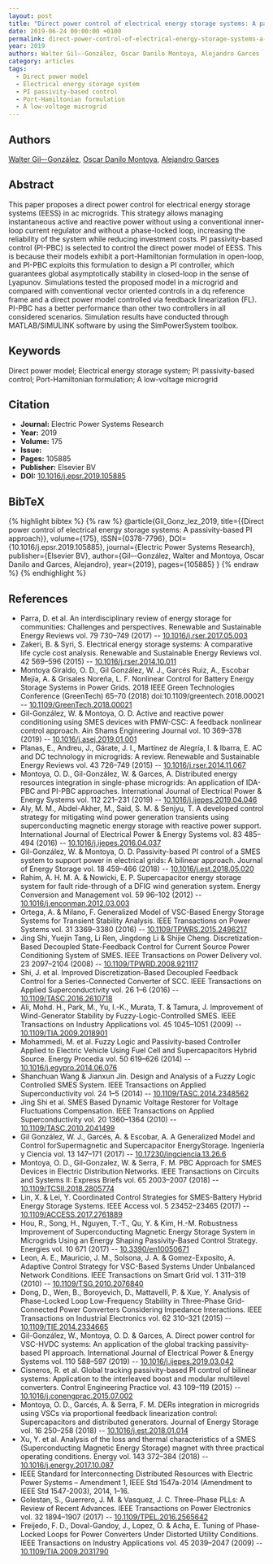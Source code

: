 ```yaml
---
layout: post
title: "Direct power control of electrical energy storage systems: A passivity-based PI approach"
date: 2019-06-24 00:00:00 +0100
permalink: direct-power-control-of-electrical-energy-storage-systems-a-passivity-based-pi-approach
year: 2019
authors: Walter Gil–-González, Oscar Danilo Montoya, Alejandro Garces
category: articles
tags:
  - Direct power model
  - Electrical energy storage system
  - PI passivity-based control
  - Port-Hamiltonian formulation
  - A low-voltage microgrid
---
```

 
## Authors
[Walter Gil–-González](authors/walter-gil-gonzale), [Oscar Danilo Montoya](authors/oscar-danilo-montoya), [Alejandro Garces](authors/alejandro-garces-ruiz)
 
## Abstract
This paper proposes a direct power control for electrical energy storage systems (EESS) in ac microgrids. This strategy allows managing instantaneous active and reactive power without using a conventional inner-loop current regulator and without a phase-locked loop, increasing the reliability of the system while reducing investment costs. PI passivity-based control (PI-PBC) is selected to control the direct power model of EESS. This is because their models exhibit a port-Hamiltonian formulation in open-loop, and PI-PBC exploits this formulation to design a PI controller, which guarantees global asymptotically stability in closed-loop in the sense of Lyapunov. Simulations tested the proposed model in a microgrid and compared with conventional vector oriented controls in a dq reference frame and a direct power model controlled via feedback linearization (FL). PI-PBC has a better performance than other two controllers in all considered scenarios. Simulation results have conducted through MATLAB/SIMULINK software by using the SimPowerSystem toolbox.
 
## Keywords
Direct power model; Electrical energy storage system; PI passivity-based control; Port-Hamiltonian formulation; A low-voltage microgrid
 
## Citation
- **Journal:** Electric Power Systems Research
- **Year:** 2019
- **Volume:** 175
- **Issue:** 
- **Pages:** 105885
- **Publisher:** Elsevier BV
- **DOI:** [10.1016/j.epsr.2019.105885](https://doi.org/10.1016/j.epsr.2019.105885)
 
## BibTeX
{% highlight bibtex %}
{% raw %}
@article{Gil_Gonz_lez_2019,
  title={{Direct power control of electrical energy storage systems: A passivity-based PI approach}},
  volume={175},
  ISSN={0378-7796},
  DOI={10.1016/j.epsr.2019.105885},
  journal={Electric Power Systems Research},
  publisher={Elsevier BV},
  author={Gil–-González, Walter and Montoya, Oscar Danilo and Garces, Alejandro},
  year={2019},
  pages={105885}
}
{% endraw %}
{% endhighlight %}
 
## References
- Parra, D. et al. An interdisciplinary review of energy storage for communities: Challenges and perspectives. Renewable and Sustainable Energy Reviews vol. 79 730–749 (2017) -- [10.1016/j.rser.2017.05.003](https://doi.org/10.1016/j.rser.2017.05.003)
- Zakeri, B. & Syri, S. Electrical energy storage systems: A comparative life cycle cost analysis. Renewable and Sustainable Energy Reviews vol. 42 569–596 (2015) -- [10.1016/j.rser.2014.10.011](https://doi.org/10.1016/j.rser.2014.10.011)
- Montoya Giraldo, O. D., Gil González, W. J., Garcés Ruiz, A., Escobar Mejía, A. & Grisales Noreña, L. F. Nonlinear Control for Battery Energy Storage Systems in Power Grids. 2018 IEEE Green Technologies Conference (GreenTech) 65–70 (2018) doi:10.1109/greentech.2018.00021 -- [10.1109/GreenTech.2018.00021](https://doi.org/10.1109/GreenTech.2018.00021)
- Gil-González, W. & Montoya, O. D. Active and reactive power conditioning using SMES devices with PMW-CSC: A feedback nonlinear control approach. Ain Shams Engineering Journal vol. 10 369–378 (2019) -- [10.1016/j.asej.2019.01.001](https://doi.org/10.1016/j.asej.2019.01.001)
- Planas, E., Andreu, J., Gárate, J. I., Martínez de Alegría, I. & Ibarra, E. AC and DC technology in microgrids: A review. Renewable and Sustainable Energy Reviews vol. 43 726–749 (2015) -- [10.1016/j.rser.2014.11.067](https://doi.org/10.1016/j.rser.2014.11.067)
- Montoya, O. D., Gil-González, W. & Garces, A. Distributed energy resources integration in single-phase microgrids: An application of IDA-PBC and PI-PBC approaches. International Journal of Electrical Power &amp; Energy Systems vol. 112 221–231 (2019) -- [10.1016/j.ijepes.2019.04.046](https://doi.org/10.1016/j.ijepes.2019.04.046)
- Aly, M. M., Abdel-Akher, M., Said, S. M. & Senjyu, T. A developed control strategy for mitigating wind power generation transients using superconducting magnetic energy storage with reactive power support. International Journal of Electrical Power &amp; Energy Systems vol. 83 485–494 (2016) -- [10.1016/j.ijepes.2016.04.037](https://doi.org/10.1016/j.ijepes.2016.04.037)
- Gil-González, W. & Montoya, O. D. Passivity-based PI control of a SMES system to support power in electrical grids: A bilinear approach. Journal of Energy Storage vol. 18 459–466 (2018) -- [10.1016/j.est.2018.05.020](https://doi.org/10.1016/j.est.2018.05.020)
- Rahim, A. H. M. A. & Nowicki, E. P. Supercapacitor energy storage system for fault ride-through of a DFIG wind generation system. Energy Conversion and Management vol. 59 96–102 (2012) -- [10.1016/j.enconman.2012.03.003](https://doi.org/10.1016/j.enconman.2012.03.003)
- Ortega, A. & Milano, F. Generalized Model of VSC-Based Energy Storage Systems for Transient Stability Analysis. IEEE Transactions on Power Systems vol. 31 3369–3380 (2016) -- [10.1109/TPWRS.2015.2496217](https://doi.org/10.1109/TPWRS.2015.2496217)
- Jing Shi, Yuejin Tang, Li Ren, Jingdong Li & Shijie Cheng. Discretization-Based Decoupled State-Feedback Control for Current Source Power Conditioning System of SMES. IEEE Transactions on Power Delivery vol. 23 2097–2104 (2008) -- [10.1109/TPWRD.2008.921117](https://doi.org/10.1109/TPWRD.2008.921117)
- Shi, J. et al. Improved Discretization-Based Decoupled Feedback Control for a Series-Connected Converter of SCC. IEEE Transactions on Applied Superconductivity vol. 26 1–6 (2016) -- [10.1109/TASC.2016.2610718](https://doi.org/10.1109/TASC.2016.2610718)
- Ali, Mohd. H., Park, M., Yu, I.-K., Murata, T. & Tamura, J. Improvement of Wind-Generator Stability by Fuzzy-Logic-Controlled SMES. IEEE Transactions on Industry Applications vol. 45 1045–1051 (2009) -- [10.1109/TIA.2009.2018901](https://doi.org/10.1109/TIA.2009.2018901)
- Mohammedi, M. et al. Fuzzy Logic and Passivity-based Controller Applied to Electric Vehicle Using Fuel Cell and Supercapacitors Hybrid Source. Energy Procedia vol. 50 619–626 (2014) -- [10.1016/j.egypro.2014.06.076](https://doi.org/10.1016/j.egypro.2014.06.076)
- Shanchuan Wang & Jianxun Jin. Design and Analysis of a Fuzzy Logic Controlled SMES System. IEEE Transactions on Applied Superconductivity vol. 24 1–5 (2014) -- [10.1109/TASC.2014.2348562](https://doi.org/10.1109/TASC.2014.2348562)
- Jing Shi et al. SMES Based Dynamic Voltage Restorer for Voltage Fluctuations Compensation. IEEE Transactions on Applied Superconductivity vol. 20 1360–1364 (2010) -- [10.1109/TASC.2010.2041499](https://doi.org/10.1109/TASC.2010.2041499)
- Gil González, W. J., Garcés, A. & Escobar, A. A Generalized Model and Control forSupermagnetic and Supercapacitor EnergyStorage. Ingeniería y Ciencia vol. 13 147–171 (2017) -- [10.17230/ingciencia.13.26.6](https://doi.org/10.17230/ingciencia.13.26.6)
- Montoya, O. D., Gil-Gonzalez, W. & Serra, F. M. PBC Approach for SMES Devices in Electric Distribution Networks. IEEE Transactions on Circuits and Systems II: Express Briefs vol. 65 2003–2007 (2018) -- [10.1109/TCSII.2018.2805774](https://doi.org/10.1109/TCSII.2018.2805774)
- Lin, X. & Lei, Y. Coordinated Control Strategies for SMES-Battery Hybrid Energy Storage Systems. IEEE Access vol. 5 23452–23465 (2017) -- [10.1109/ACCESS.2017.2761889](https://doi.org/10.1109/ACCESS.2017.2761889)
- Hou, R., Song, H., Nguyen, T.-T., Qu, Y. & Kim, H.-M. Robustness Improvement of Superconducting Magnetic Energy Storage System in Microgrids Using an Energy Shaping Passivity-Based Control Strategy. Energies vol. 10 671 (2017) -- [10.3390/en10050671](https://doi.org/10.3390/en10050671)
- Leon, A. E., Mauricio, J. M., Solsona, J. A. & Gomez-Exposito, A. Adaptive Control Strategy for VSC-Based Systems Under Unbalanced Network Conditions. IEEE Transactions on Smart Grid vol. 1 311–319 (2010) -- [10.1109/TSG.2010.2076840](https://doi.org/10.1109/TSG.2010.2076840)
- Dong, D., Wen, B., Boroyevich, D., Mattavelli, P. & Xue, Y. Analysis of Phase-Locked Loop Low-Frequency Stability in Three-Phase Grid-Connected Power Converters Considering Impedance Interactions. IEEE Transactions on Industrial Electronics vol. 62 310–321 (2015) -- [10.1109/TIE.2014.2334665](https://doi.org/10.1109/TIE.2014.2334665)
- Gil-González, W., Montoya, O. D. & Garces, A. Direct power control for VSC-HVDC systems: An application of the global tracking passivity-based PI approach. International Journal of Electrical Power &amp; Energy Systems vol. 110 588–597 (2019) -- [10.1016/j.ijepes.2019.03.042](https://doi.org/10.1016/j.ijepes.2019.03.042)
- Cisneros, R. et al. Global tracking passivity-based PI control of bilinear systems: Application to the interleaved boost and modular multilevel converters. Control Engineering Practice vol. 43 109–119 (2015) -- [10.1016/j.conengprac.2015.07.002](https://doi.org/10.1016/j.conengprac.2015.07.002)
- Montoya, O. D., Garcés, A. & Serra, F. M. DERs integration in microgrids using VSCs via proportional feedback linearization control: Supercapacitors and distributed generators. Journal of Energy Storage vol. 16 250–258 (2018) -- [10.1016/j.est.2018.01.014](https://doi.org/10.1016/j.est.2018.01.014)
- Xu, Y. et al. Analysis of the loss and thermal characteristics of a SMES (Superconducting Magnetic Energy Storage) magnet with three practical operating conditions. Energy vol. 143 372–384 (2018) -- [10.1016/j.energy.2017.10.087](https://doi.org/10.1016/j.energy.2017.10.087)
- IEEE Standard for Interconnecting Distributed Resources with Electric Power Systems – Amendment 1, IEEE Std 1547a-2014 (Amendment to IEEE Std 1547-2003), 2014, 1–16.
- Golestan, S., Guerrero, J. M. & Vasquez, J. C. Three-Phase PLLs: A Review of Recent Advances. IEEE Transactions on Power Electronics vol. 32 1894–1907 (2017) -- [10.1109/TPEL.2016.2565642](https://doi.org/10.1109/TPEL.2016.2565642)
- Freijedo, F. D., Doval-Gandoy, J., Lopez, O. & Acha, E. Tuning of Phase-Locked Loops for Power Converters Under Distorted Utility Conditions. IEEE Transactions on Industry Applications vol. 45 2039–2047 (2009) -- [10.1109/TIA.2009.2031790](https://doi.org/10.1109/TIA.2009.2031790)


